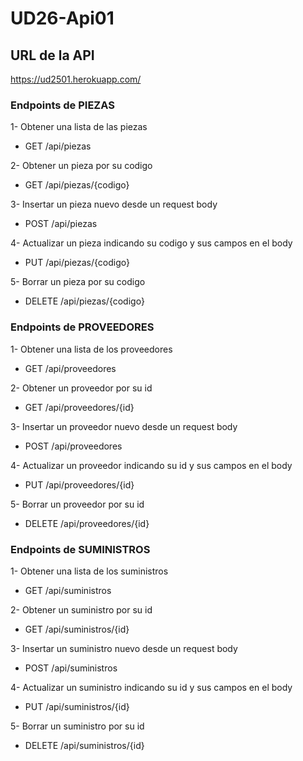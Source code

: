 # UD26-Api01

## URL de la API

https://ud2501.herokuapp.com/

### Endpoints de PIEZAS

  1- Obtener una lista de las piezas
  - GET /api/piezas
  
  2- Obtener un pieza por su codigo
  - GET /api/piezas/{codigo}
  
  3- Insertar un pieza nuevo desde un request body
  - POST /api/piezas
  
  4- Actualizar un pieza indicando su codigo y sus campos en el body
  - PUT /api/piezas/{codigo}
  
  5- Borrar un pieza por su codigo 
  - DELETE /api/piezas/{codigo}

### Endpoints de PROVEEDORES

  1- Obtener una lista de los proveedores
  - GET /api/proveedores
  
  2- Obtener un proveedor por su id
  - GET /api/proveedores/{id}
  
  3- Insertar un proveedor nuevo desde un request body
  - POST /api/proveedores
  
  4- Actualizar un proveedor indicando su id y sus campos en el body
  - PUT /api/proveedores/{id}
  
  5- Borrar un proveedor por su id 
  - DELETE /api/proveedores/{id}
  
### Endpoints de SUMINISTROS

  1- Obtener una lista de los suministros
  - GET /api/suministros
  
  2- Obtener un suministro por su id
  - GET /api/suministros/{id}
  
  3- Insertar un suministro nuevo desde un request body
  - POST /api/suministros
  
  4- Actualizar un suministro indicando su id y sus campos en el body
  - PUT /api/suministros/{id}
  
  5- Borrar un suministro por su id 
  - DELETE /api/suministros/{id}

